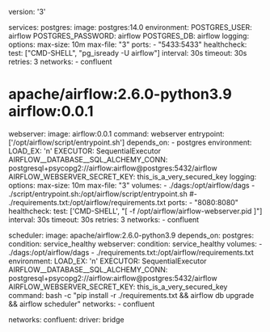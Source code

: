 version: '3'


services:
  postgres:
    image: postgres:14.0
    environment:
      POSTGRES_USER: airflow
      POSTGRES_PASSWORD: airflow
      POSTGRES_DB: airflow
    logging:
      options:
        max-size: 10m
        max-file: "3"
    ports:
      - "5433:5433"
    healthcheck:
      test: ["CMD-SHELL", "pg_isready -U airflow"]
      interval: 30s
      timeout: 30s
      retries: 3
    networks:
      - confluent

# apache/airflow:2.6.0-python3.9   airflow:0.0.1
  webserver:
    image: airflow:0.0.1
    command: webserver
    entrypoint: ['/opt/airflow/script/entrypoint.sh']
    depends_on:
      - postgres
    environment:
      LOAD_EX: 'n'
      EXECUTOR: SequentialExecutor
      AIRFLOW__DATABASE__SQL_ALCHEMY_CONN: postgresql+psycopg2://airflow:airflow@postgres:5432/airflow
      AIRFLOW_WEBSERVER_SECRET_KEY: this_is_a_very_secured_key
    logging:
      options:
        max-size: 10m
        max-file: "3"
    volumes:
      - ./dags:/opt/airflow/dags
      - ./script/entrypoint.sh:/opt/airflow/script/entrypoint.sh
      #- ./requirements.txt:/opt/airflow/requirements.txt
    ports:
      - "8080:8080"
    healthcheck:
      test: ['CMD-SHELL', "[ -f /opt/airflow/airflow-webserver.pid ]"]
      interval: 30s
      timeout: 30s
      retries: 3
    networks:
      - confluent

  scheduler:
    image: apache/airflow:2.6.0-python3.9
    depends_on:
      postgres:
        condition: service_healthy
      webserver:
        condition: service_healthy
    volumes:
      - ./dags:/opt/airflow/dags
      - ./requirements.txt:/opt/airflow/requirements.txt
    environment:
      LOAD_EX: 'n'
      EXECUTOR: SequentialExecutor
      AIRFLOW__DATABASE__SQL_ALCHEMY_CONN: postgresql+psycopg2://airflow:airflow@postgres:5432/airflow
      AIRFLOW_WEBSERVER_SECRET_KEY: this_is_a_very_secured_key
    command: bash -c "pip install -r ./requirements.txt && airflow db upgrade && airflow scheduler"
    networks:
      - confluent

networks:
  confluent:
    driver: bridge